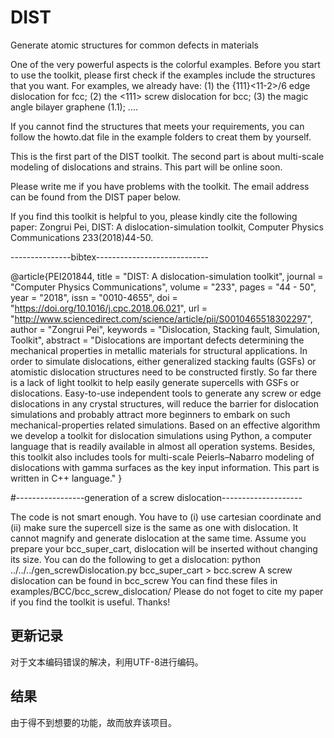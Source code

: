 # DIST
Generate atomic structures for common defects in materials

One of the very powerful aspects is the colorful examples. Before you start to use the toolkit, please first check if the examples include the structures that you want. For examples, we already have:
(1) the {111}<11-2>/6 edge dislocation for fcc;
(2) the <111> screw dislocation for bcc;
(3) the magic angle bilayer graphene (1.1);
....

If you cannot find the structures that meets your requirements, you can follow the howto.dat file in the example folders to creat them by yourself.

This is the first part of the DIST toolkit. The second part is about multi-scale modeling of dislocations and strains. This part will be online soon.

Please write me if you have problems with the toolkit. The email address can be found from the DIST paper below.

If you find this toolkit is helpful to you, please kindly cite the following paper:
Zongrui Pei, DIST: A dislocation-simulation toolkit, Computer Physics Communications 233(2018)44-50.

---------------bibtex----------------------------

@article{PEI201844,
title = "DIST: A dislocation-simulation toolkit",
journal = "Computer Physics Communications",
volume = "233",
pages = "44 - 50",
year = "2018",
issn = "0010-4655",
doi = "https://doi.org/10.1016/j.cpc.2018.06.021",
url = "http://www.sciencedirect.com/science/article/pii/S0010465518302297",
author = "Zongrui Pei",
keywords = "Dislocation, Stacking fault, Simulation, Toolkit",
abstract = "Dislocations are important defects determining the mechanical properties in metallic materials for structural applications. In order to simulate dislocations, either generalized stacking faults (GSFs) or atomistic dislocation structures need to be constructed firstly. So far there is a lack of light toolkit to help easily generate supercells with GSFs or dislocations. Easy-to-use independent tools to generate any screw or edge dislocations in any crystal structures, will reduce the barrier for dislocation simulations and probably attract more beginners to embark on such mechanical-properties related simulations. Based on an effective algorithm we develop a toolkit for dislocation simulations using Python, a computer language that is readily available in almost all operation systems. Besides, this toolkit also includes tools for multi-scale Peierls–Nabarro modeling of dislocations with gamma surfaces as the key input information. This part is written in C++ language."
}


#-----------------generation of a screw dislocation--------------------

The code is not smart enough. You have to (i) use cartesian coordinate and (ii) make sure the supercell size is the same as one with dislocation. It cannot magnify and generate dislocation at the same time. Assume you prepare your bcc_super_cart, dislocation will be inserted without changing its size. You can do the following to get a dislocation:
python ../../../gen_screwDislocation.py bcc_super_cart > bcc.screw 
A screw dislocation can be found in bcc_screw
You can find these files in examples/BCC/bcc_screw_dislocation/
Please do not foget to cite my paper if you find the toolkit is useful. Thanks!

## 更新记录

对于文本编码错误的解决，利用UTF-8进行编码。

## 结果

由于得不到想要的功能，故而放弃该项目。
